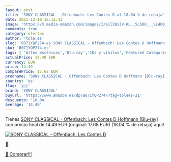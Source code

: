 ```yaml
---
layout: post
title: 'SONY CLASSICAL - Offenbach: Les Contes D al 18.04 % de rebaja'
date: 2021-12-10 16:12:43
image: 'https://m.media-amazon.com/images/I/61lZ8x3V-KL._SL500_._SL400_.jpg'
comments: true
category: ofertas
author: 'tole.es'
slug: 'B071YQP274-es SONY CLASSICAL - Offenbach: Les Contes D Hoffmann [Blu-ray]'
sku: 'B071YQP274-es'
tags: [ 'Artes escénicas','Blu-ray','CDs y vinilos','Featured Categories','Música clásica','Películas','Películas y TV','sony','sony classical', ]
actualPrice: 14.49 EUR
currency: EUR
price: 14.49
comparePrice: 17.68 EUR
prodname: 'SONY CLASSICAL - Offenbach: Les Contes D Hoffmann [Blu-ray]'
country: 'es'
flag: '🇪🇸'
brand: 'SONY CLASSICAL'
buyurl: 'https://www.amazon.es/dp/B071YQP274/?tag=tolees-21'
descuento: '18.04'
average: '14.49'
---
```


Tienes [SONY CLASSICAL - Offenbach: Les Contes D Hoffmann [Blu-ray]](https://www.amazon.es/dp/B071YQP274/?tag=tolees-21) con precio final de  14.49 EUR (original: 17.68 EUR) (18.04 %  de rebaja) aqui!

[![SONY CLASSICAL - Offenbach: Les Contes D](https://m.media-amazon.com/images/I/61lZ8x3V-KL._SL500_._SL400_.jpg)](https://www.amazon.es/dp/B071YQP274/?tag=tolees-21)

🔎:


[🛒 Comprar!!!](https://www.amazon.es/dp/B071YQP274/?tag=tolees-21)
